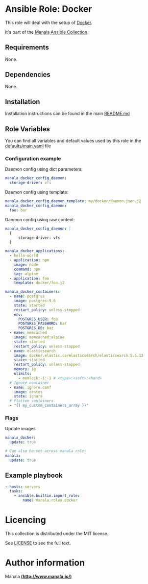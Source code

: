 # Ansible Role: Docker

This role will deal with the setup of [Docker](https://www.docker.com/).

It's part of the [Manala Ansible Collection](https://galaxy.ansible.com/manala/roles).

## Requirements

None.

## Dependencies

None.

## Installation

Installation instructions can be found in the main [README.md](https://github.com/manala/ansible-roles/blob/main/README.md)

## Role Variables

You can find all variables and default values used by this role in the [defaults/main.yaml](./defaults/main.yaml) file

### Configuration example

Daemon config using dict parameters:

```yaml
manala_docker_config_daemon:
  storage-driver: vfs
```

Daemon config using template:

```yaml
manala_docker_config_daemon_template: my/docker/daemon.json.j2
manala_docker_config_daemon:
  foo: bar
```

Daemon config using raw content:

```yaml
manala_docker_config_daemon: |
  {
      storage-driver: vfs
  }
```

```yaml
manala_docker_applications:
  - hello-world
  - application: npm
    image: node
    command: npm
    tag: alpine
  - application: foo
    template: docker/foo.j2

manala_docker_containers:
  - name: postgres
    image: postgres:9.6
    state: started
    restart_policy: unless-stopped
    env:
      POSTGRES_USER: foo
      POSTGRES_PASSWORD: bar
      POSTGRES_DB: baz
  - name: memcached
    image: memcached:alpine
    state: started
    restart_policy: unless-stopped
  - name: elasticsearch
    image: docker.elastic.co/elasticsearch/elasticsearch:5.6.13
    state: started
    restart_policy: unless-stopped
    memory: 1g
    ulimits:
      - memlock:-1:-1 # <type>:<soft>:<hard>
  # Ignore container
  - name: ignore.conf
    image: centos
    state: ignore
  # Flatten containers
  - "{{ my_custom_containers_array }}"
```

### Flags

Update images
```yaml
manala_docker:
  update: true

# Can also be set across manala roles
manala:
  update: true
```

## Example playbook

```yaml
- hosts: servers
  tasks:
    - ansible.builtin.import_role:
        name: manala.roles.docker
```

# Licencing

This collection is distributed under the MIT license.

See [LICENSE](https://opensource.org/licenses/MIT) to see the full text.

# Author information

Manala [**(http://www.manala.io/)**](http://www.manala.io)
